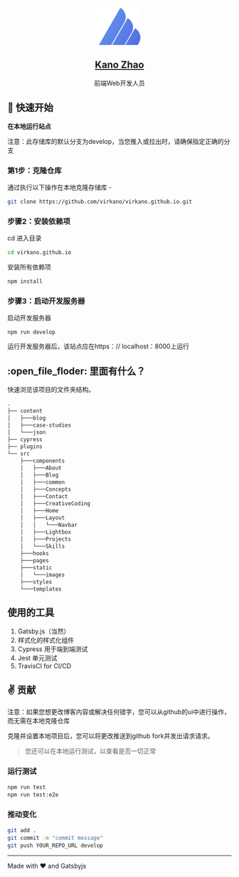 <p align="center">
  <a href="https://anuraghazra.github.io/">
    <img alt="Gatsby" src="./src/static/logo_noalpha.svg" width="100" />
    <h2 align="center">Kano Zhao</h2>
  </a>
</p> 
<p align="center">前端Web开发人员</p>




## :rocket: 快速开始

**在本地运行站点**

注意：此存储库的默认分支为develop，当您推入或拉出时，请确保指定正确的分支

### 第1步：克隆仓库

通过执行以下操作在本地克隆存储库 -

```bash
git clone https://github.com/virkano/virkano.github.io.git
```

### 步骤2：安装依赖项

cd 进入目录

```bash
cd virkano.github.io
```

安装所有依赖项
```bash
npm install
```

### 步骤3：启动开发服务器

启动开发服务器
```
npm run develop
```
运行开发服务器后，该站点应在https：// localhost：8000上运行


## :open_file_floder: 里面有什么？

快速浏览该项目的文件夹结构。

    .
    ├── content
    │   ├───blog
    │   ├───case-studies
    │   └───json
    ├── cypress
    ├── plugins
    └── src
        ├───components
        │   ├───About
        │   ├───Blog
        │   ├───common
        │   ├───Concepts
        │   ├───Contact
        │   ├───CreativeCoding
        │   ├───Home
        │   ├───Layout
        │   │   └───Navbar
        │   ├───Lightbox
        │   ├───Projects
        │   └───Skills
        ├───hooks
        ├───pages
        ├───static
        │   └───images
        ├───styles
        └───templates


## 使用的工具

1. Gatsby.js（当然）
2. 样式化的样式化组件
3. Cypress 用于端到端测试
4. Jest 单元测试
5. TravisCI for CI/CD

## :v: 贡献

注意：如果您想更改博客内容或解决任何错字，您可以从github的ui中进行操作，而无需在本地克隆仓库

克隆并设置本地项目后，您可以将更改推送到github fork并发出请求请求。

> 您还可以在本地运行测试，以查看是否一切正常

### 运行测试
```bash
npm run test
npm run test:e2e
```

### 推动变化

```bash
git add .
git commit -m "commit message"
git push YOUR_REPO_URL develop
```

------

Made with :heart: and Gatsbyjs
